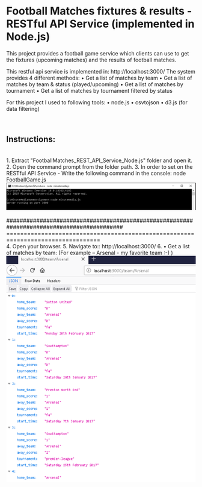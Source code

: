 # Football Matches fixtures &amp; results - RESTful API Service (implemented in Node.js)

This project provides a football game service which clients can use to get the fixtures (upcoming
matches) and the results of football matches.

This restful api service is implemented in: http://localhost:3000/
The system provides 4 different methods:
•	Get a list of matches by team
•	Get a list of matches by team & status (played/upcoming)
•	Get a list of matches by tournament
•	Get a list of matches by tournament filtered by status

For this project I used to following tools:
•	node.js
•	csvtojson
•	d3.js (for data filtering)


<br/>
<h2>Instructions:</h2>
<br/>                                                                                                                              
<div>
    <span>1.	Extract "FootballMatches_REST_API_Service_Node.js" folder and open it.
          2.	Open the command prompt from the folder path.
          3.	In order to set on the RESTful API Service - Write the following command in the console: 	node FootballGame.js</span>
    <br/>
    <img src="Screenshots/Screenshot1.png" width="800">
    <br/>    <br/>        
    <span>###########################################################################################</span>
</div>
<span>=================================================================================</span>
<div>
    <span>4. Open your browser.
          5. Navigate to:: http://localhost:3000/
          6. •	Get a list of matches by team: 
                (For example – Arsenal - my favorite team :-) )
          </span>
    <br/>
    <img src="Screenshots/Screenshot2.png" width="800">
</div>

